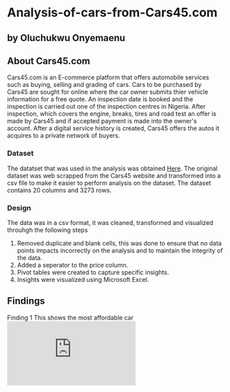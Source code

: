 # Analysis-of-cars-from-Cars45.com
## by Oluchukwu Onyemaenu


## About Cars45.com
Cars45.com is an E-commerce platform that offers automobile services such as buying, selling and grading of cars. Cars to be purchased by Cars45 are sought for online where the car owner submits thier vehicle information for a free quote. An inspection date is booked and the inspection is carried out one of the inspection centres in Nigeria. After inspection, which covers the engine, breaks, tires and road test an offer is made by Cars45 and if accepted payment is made into the owner's account.
After a digital service history is created, Cars45 offers the autos it acquires to a private network of buyers.

### Dataset
The datatset that was used in the analysis was obtained [Here](https://www.kaggle.com/datasets/makindekayode/nigerian-car-prices-dataset). The original dataset was web scrapped from the Cars45 website and transformed into a csv file to make it easier to perform analysis on the dataset. The dataset contains 20 columns and 3273 rows.

### Design
The data was in a csv format, it was cleaned, transformed and visualized throuhgh the following steps
1. Removed duplicate and blank cells, this was done to ensure that no data points impacts incorrectly on the analysis and to maintain the integrity of the data.
2. Added a seperator to the price column.
3. Pivot tables were created to capture specific insights.
4. Insights were visualized using Microsoft Excel.
    
    
## Findings
Finding 1
 This shows the most affordable car 
    ![most affordable car](https://github.com/ogai1/Analysis-of-cars-from-Cars45.com/blob/main/Cars45/Most_affordable_car/Most_affordable_car.pdf)
